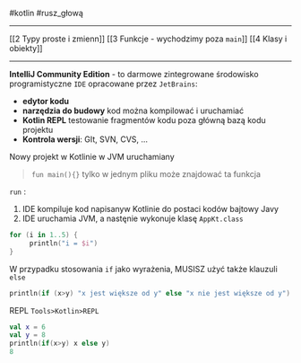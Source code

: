 #kotlin #rusz_głową 

---
[[2 Typy proste i zmienn]]
[[3 Funkcje - wychodzimy poza `main`]]
[[4 Klasy i obiekty]]





----------
**IntelliJ Community Edition** - to darmowe zintegrowane środowisko programistyczne `IDE` opracowane przez `JetBrains`:
- **edytor kodu**
- **narzędzia do budowy** kod można kompilować i uruchamiać
- **Kotlin REPL** testowanie fragmentów kodu poza główną bazą kodu projektu
- **Kontrola wersji**: GIt, SVN, CVS, ...

Nowy projekt w Kotlinie w JVM uruchamiany

> `fun main(){}` tylko w jednym pliku może znajdować ta funkcja

`run` :
1. IDE kompiluje kod napisanyw Kotlinie do postaci kodów bajtowy Javy
2. IDE uruchamia JVM, a nastęnie wykonuje klasę `AppKt.class`

```kotlin
for (i in 1..5) {  
     println("i = $i")  
}


```

W przypadku stosowania `if` jako wyrażenia, MUSISZ użyć także klauzuli `else`
```kotlin
println(if (x>y) "x jest większe od y" else "x nie jest większe od y")
```

REPL
`Tools>Kotlin>REPL`
```kotlin
val x = 6
val y = 8
println(if(x>y) x else y)
8
```











